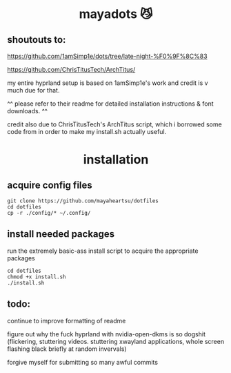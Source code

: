 <div align="center">
    <h1>mayadots 😼</h1>
</div>

## shoutouts to: 
https://github.com/1amSimp1e/dots/tree/late-night-%F0%9F%8C%83 

https://github.com/ChrisTitusTech/ArchTitus/

my entire hyprland setup is based on 1amSimp1e's work and credit is v much due for that.

^^ please refer to their readme for detailed installation instructions & font downloads. ^^

credit also due to ChrisTitusTech's ArchTitus script, which i borrowed some code from in order to make my install.sh actually useful.


<div align="center">
    <h1>installation</h1>
</div>

## acquire config files

```
git clone https://github.com/mayaheartsu/dotfiles
cd dotfiles
cp -r ./config/* ~/.config/
```

## install needed packages
run the extremely basic-ass install script to acquire the appropriate packages
```
cd dotfiles
chmod +x install.sh
./install.sh
```

## todo:
continue to improve formatting of readme

figure out why the fuck hyprland with nvidia-open-dkms is so dogshit (flickering, stuttering videos. stuttering xwayland applications, whole screen flashing black briefly at random invervals)

forgive myself for submitting so many awful commits
